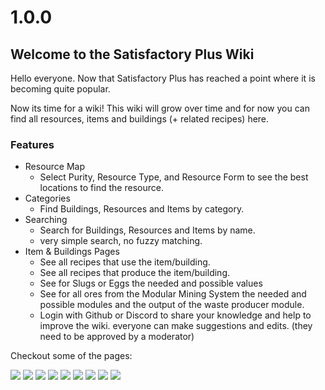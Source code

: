 
# 1.0.0
## Welcome to the Satisfactory Plus Wiki


Hello everyone. Now that Satisfactory Plus has reached a point where it is becoming quite popular. 

Now its time for a wiki! This wiki will grow over time and for now you can find all resources, items and buildings (+ related recipes) here.

### Features
* Resource Map
  * Select Purity, Resource Type, and Resource Form to see the best locations to find the resource.
* Categories
  * Find Buildings, Resources and Items by category.
* Searching
  * Search for Buildings, Resources and Items by name. 
  * very simple search, no fuzzy matching.
* Item & Buildings Pages
  * See all recipes that use the item/building.
  * See all recipes that produce the item/building.
  * See for Slugs or Eggs the needed and possible values
  * See for all ores from the Modular Mining System the needed and possible modules and the output of the waste producer module.
  * Login with Github or Discord to share your knowledge and help to improve the wiki. everyone can make suggestions and edits. (they need to be approved by a moderator)

Checkout some of the pages:
<div class="flex gap-2 -mt-2">

![](SlugDesc_Lime.SlugDesc_Lime_C)
![](SlugDesc_DarkBlue.SlugDesc_DarkBlue_C)
![](EggDesc_Golden.EggDesc_Golden_C)
![](EggDesc_Copper.EggDesc_Copper_C)
![](Res_SapheritOre.Res_SapheritOre_C)
![](Res_SatmoniumOre.Res_SatmoniumOre_C)
![](Desc_FF_BiomassCapsule.Desc_FF_BiomassCapsule_C)
![](BuildDesc_ModularMiner.BuildDesc_ModularMiner_C)
![](Desc_AssemblerMk1.Desc_AssemblerMk1_C)

</div>